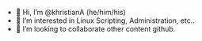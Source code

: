 - 👋 Hi, I’m @khristianA (he/him/his)
- 👀 I’m interested in Linux Scripting, Administration, etc..
- 💞️ I’m looking to collaborate other content github. 

<!---
khristianA/khristianA is a ✨ special ✨ repository because its `README.md` (this file) appears on your GitHub profile.
You can click the Preview link to take a look at your changes.
--->
